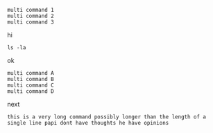 
```
multi command 1
multi command 2
multi command 3
```

hi

```
ls -la
```

ok

```
multi command A
multi command B
multi command C
multi command D
```

next

```
this is a very long command possibly longer than the length of a single line papi dont have thoughts he have opinions 
```
